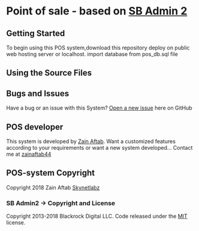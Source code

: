 # Point of sale - based on [SB Admin 2](http://startbootstrap.com/template-overviews/sb-admin-2/)

## Getting Started

To begin using this POS system,download this repository
deploy on public web hosting server or localhost.
import database from pos_db.sql file

## Using the Source Files

## Bugs and Issues

Have a bug or an issue with this System? [Open a new issue](https://github.com/zainaftab44/POS-system/issues) here on GitHub 

## POS developer
This system is developed by [Zain Aftab](https://www.github.com/zainaftab44). Want a customized features according to your requirements or want a new system developed... Contact me at [zainaftab44](mailto:zainaftab44@gmail.com)

## POS-system Copyright
Copyright 2018 Zain Aftab [Skynetlabz](https://www.facebook.com/skynetlabz)

### SB Admin2 -> Copyright and License

Copyright 2013-2018 Blackrock Digital LLC. Code released under the [MIT](https://github.com/BlackrockDigital/startbootstrap-sb-admin-2/blob/gh-pages/LICENSE) license.
